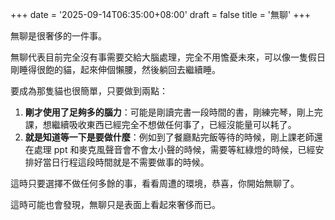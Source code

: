 +++
date = '2025-09-14T06:35:00+08:00'
draft = false
title = '無聊'
+++

無聊是很奢侈的一件事。

無聊代表目前完全沒有事需要交給大腦處理，完全不用憺憂未來，可以像一隻假日剛睡得很飽的貓，起來伸個懶腰，然後躺回去繼續睡。

要成為那隻貓也很簡單，只要做到兩點：

1. **剛才使用了足夠多的腦力**：可能是剛讀完書一段時間的書，剛練完琴，剛上完課，想繼續吸收東西已經完全不想做任何事了，已經沒能量可以耗了。
2. **就是知道等一下是要做什麼**：例如到了餐廳點完飯等待的時候，剛上課老師還在處理 ppt 和麥克風聲音會不會太小聲的時候，需要等紅綠燈的時候，已經安排好當日行程這段時間就是不需要做事的時候。

這時只要選擇不做任何多餘的事，看看周遭的環境，恭喜，你開始無聊了。

這時可能也會發現，無聊只是表面上看起來奢侈而已。
